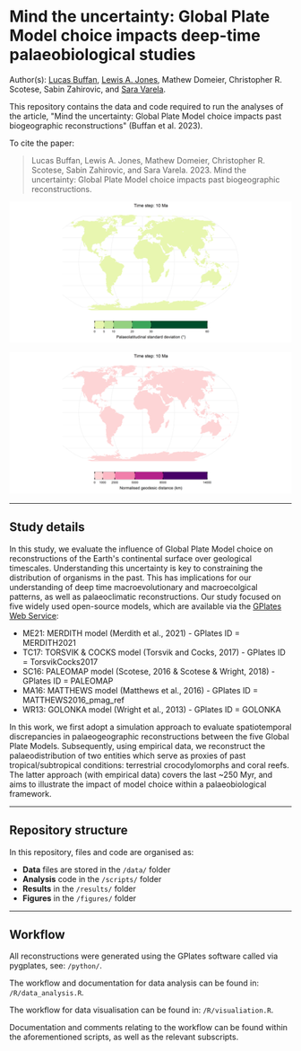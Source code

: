 # Mind the uncertainty: Global Plate Model choice impacts deep-time palaeobiological studies

Author(s): [Lucas Buffan](lucas.buffan@ens-lyon.fr), [Lewis A. Jones](mailto:LewisA.Jones@outlook.com), Mathew Domeier, Christopher R. Scotese, Sabin Zahirovic, and [Sara Varela](sara.varela@uvigo.es).

This repository contains the data and code required to run the analyses of the article, "Mind the uncertainty: Global Plate Model choice impacts past biogeographic reconstructions" (Buffan et al. 2023). 

To cite the paper: 
> Lucas Buffan, Lewis A. Jones, Mathew Domeier, Christopher R. Scotese, Sabin Zahirovic, and Sara Varela. 2023. Mind the uncertainty: Global Plate Model choice impacts past biogeographic reconstructions.

![](figures/standard_deviation/time_series.gif)

![](figures/GDD/time_series.gif)

-------

## Study details

In this study, we evaluate the influence of Global Plate Model choice on reconstructions of the Earth's continental surface over geological timescales. Understanding this uncertainty is key to constraining the distribution of organisms in the past. This has implications for our understanding of deep time macroevolutionary and macroecolgical patterns, as well as palaeoclimatic reconstructions. Our study focused on five widely used open-source models, which are available via the [GPlates Web Service](https://gwsdoc.gplates.org/reconstruction-models):

* ME21: MERDITH model (Merdith et al., 2021) - GPlates ID = MERDITH2021
* TC17: TORSVIK & COCKS model (Torsvik and Cocks, 2017) - GPlates ID = TorsvikCocks2017
* SC16: PALEOMAP model (Scotese, 2016 & Scotese & Wright, 2018) - GPlates ID = PALEOMAP
* MA16: MATTHEWS model (Matthews et al., 2016) - GPlates ID = MATTHEWS2016_pmag_ref
* WR13: GOLONKA model (Wright et al., 2013) - GPlates ID = GOLONKA

In this work, we first adopt a simulation approach to evaluate spatiotemporal discrepancies in palaeogeographic reconstructions between the five Global Plate Models. Subsequently, using empirical data, we reconstruct the palaeodistribution of two entities which serve as proxies of past tropical/subtropical conditions: terrestrial crocodylomorphs and coral reefs. The latter approach (with empirical data) covers the last ~250 Myr, and aims to illustrate the impact of model choice within a palaeobiological framework.

-------
## Repository structure

In this repository, files and code are organised as:

* **Data** files are stored in the `/data/` folder
* **Analysis** code in the `/scripts/` folder
* **Results** in the `/results/` folder
* **Figures** in the `/figures/` folder

-------

## Workflow

All reconstructions were generated using the GPlates software called via pygplates, see: `/python/`.

The workflow and documentation for data analysis can be found in: `/R/data_analysis.R`.

The workflow for data visualisation can be found in: `/R/visualiation.R`.

Documentation and comments relating to the workflow can be found within the aforementioned scripts, as well as the relevant subscripts.
